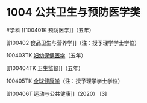 # 1004 公共卫生与预防医学类
#学科
[[100401K 预防医学]]（五年）

[[100402 食品卫生与营养学]]（注：授予理学学士学位）

100403TK [妇幼保健医学](https://baike.baidu.com/item/%E5%A6%87%E5%B9%BC%E4%BF%9D%E5%81%A5%E5%8C%BB%E5%AD%A6/2623767)（五年）

[[100404TK 卫生监督]]（五年）

100405TK [全球健康学](https://baike.baidu.com/item/%E5%85%A8%E7%90%83%E5%81%A5%E5%BA%B7%E5%AD%A6/14680706)（注：授予理学学士学位）

[[100406T 运动与公共健康]]（2020） [3]